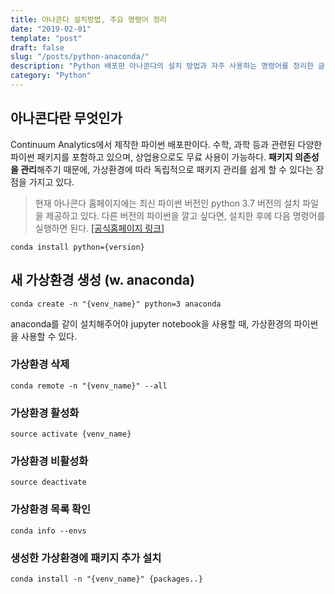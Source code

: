 ```yaml
---
title: 아나콘다 설치방법, 주요 명령어 정리
date: "2019-02-01"
template: "post"
draft: false
slug: "/posts/python-anaconda/"
description: "Python 배포판 아나콘다의 설치 방법과 자주 사용하는 명령어를 정리한 글입니다."
category: "Python"
---
```


## 아나콘다란 무엇인가
Continuum Analytics에서 제작한 파이썬 배포판이다. 수학, 과학 등과 관련된 다양한 파이썬 패키지를 포함하고 있으며, 상업용으로도 무료 사용이 가능하다. **패키지 의존성을 관리**해주기 때문에, 가상환경에 따라 독립적으로 패키지 관리를 쉽게 할 수 있다는 장점을 가지고 있다.

>현재 아나콘다 홈페이지에는 최신 파이썬 버전인 python 3.7 버전의 설치 파일을 제공하고 있다. 다른 버전의 파이썬을 깔고 싶다면, 설치한 후에 다음 명령어를 실행하면 된다. [[공식홈페이지 링크]](http://docs.anaconda.com/anaconda/user-guide/faq/#how-do-i-get-the-latest-anaconda-with-python-3-5)

	conda install python={version}


## 새 가상환경 생성 (w. anaconda)

	conda create -n "{venv_name}" python=3 anaconda

anaconda를 같이 설치해주어야 jupyter notebook을 사용할 때, 가상환경의 파이썬을 사용할 수 있다.

### 가상환경 삭제
	conda remote -n "{venv_name}" --all 

### 가상환경 활성화
	source activate {venv_name}

### 가상환경 비활성화
	source deactivate

### 가상환경 목록 확인
	conda info --envs

### 생성한 가상환경에 패키지 추가 설치
	conda install -n "{venv_name}" {packages..}
	